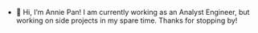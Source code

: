 - 👋 Hi, I’m Annie Pan!
I am currently working as an Analyst Engineer, but working on side projects in my spare time.
Thanks for stopping by!

